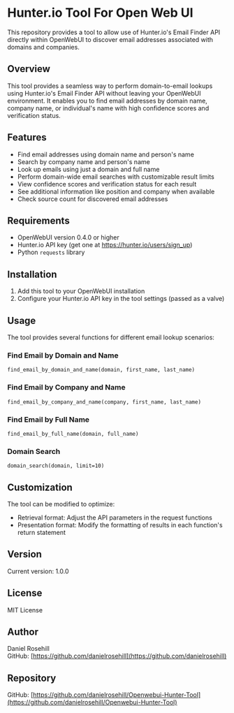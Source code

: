 #  Hunter.io Tool For Open Web UI

This repository provides a tool to allow use of Hunter.io's Email Finder API directly within OpenWebUI to discover email addresses associated with domains and companies.

## Overview

This tool provides a seamless way to perform domain-to-email lookups using Hunter.io's Email Finder API without leaving your OpenWebUI environment. It enables you to find email addresses by domain name, company name, or individual's name with high confidence scores and verification status.

## Features

- Find email addresses using domain name and person's name
- Search by company name and person's name
- Look up emails using just a domain and full name
- Perform domain-wide email searches with customizable result limits
- View confidence scores and verification status for each result
- See additional information like position and company when available
- Check source count for discovered email addresses

## Requirements

- OpenWebUI version 0.4.0 or higher
- Hunter.io API key (get one at https://hunter.io/users/sign_up)
- Python `requests` library

## Installation

1. Add this tool to your OpenWebUI installation
2. Configure your Hunter.io API key in the tool settings (passed as a valve)

## Usage

The tool provides several functions for different email lookup scenarios:

### Find Email by Domain and Name

```
find_email_by_domain_and_name(domain, first_name, last_name)
```

### Find Email by Company and Name

```
find_email_by_company_and_name(company, first_name, last_name)
```

### Find Email by Full Name

```
find_email_by_full_name(domain, full_name)
```

### Domain Search

```
domain_search(domain, limit=10)
```

## Customization

The tool can be modified to optimize:
- Retrieval format: Adjust the API parameters in the request functions
- Presentation format: Modify the formatting of results in each function's return statement

## Version

Current version: 1.0.0

## License

MIT License

## Author

Daniel Rosehill  
GitHub: [https://github.com/danielrosehill](https://github.com/danielrosehill)

## Repository

GitHub: [https://github.com/danielrosehill/Openwebui-Hunter-Tool](https://github.com/danielrosehill/Openwebui-Hunter-Tool)
